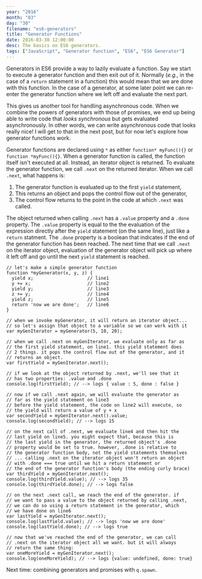 ```yaml
---
year: "2016"
month: "03"
day: "30"
filename: "es6-generators"
title: "Generator Functions"
date: 2016-03-30 12:00:00
desc: The basics on ES6 generators.
tags: ["JavaScript", "Generator function", "ES6", "ES6 Generator"]
---
```


Generators in ES6 provide a way to lazily evaluate a function. Say we start to execute a generator function and then exit out of it. Normally (*e.g.*, in the case of a `return` statement in a function) this would mean that we are done with this function. In the case of a generator, at some later point we can re-enter the generator function where we left off and evaluate the next part.

This gives us another tool for handling asynchronous code. When we combine the powers of generators with those of promises, we end up being able to write code that *looks synchronous* but gets evaluated asynchronously. In other words, we can write asynchronous code that looks really nice! I will get to that in the next post, but for now let's explore how generator functions work.

Generator functions are declared using `*` as either `function* myFunc(){}` or `function *myFunc(){}`. When a generator function is called, the function itself isn't executed at all. Instead, an iterator object is returned. To evaluate the generator function, we call `.next` on the returned iterator. When we call `.next`, what happens is:
1. The generator function is evaluated up to the first `yield` statement, 
2. This returns an object and pops the control flow out of the generator,
3. The control flow returns to the point in the code at which `.next` was called. 

The object returned when calling `.next` has a `.value` property and a `.done` property. The `.value` property is equal to the the evaluation of the expression directly after the `yield` statement (on the same line), just like a `return` statment. The `.done` property is a boolean that indicates if the end of the generator function has been reached. The next time that we call `.next` on the iterator object, evaluation of the generator object will pick up where it left off and go until the next `yield` statement is reached.


```
// let's make a simple generator function
function *myGenerator(x, y, z) {
  yield x;                    // line1
  y += x;                     // line2
  yield y;                    // line3
  z += y;                     // line4
  yield z;                    // line5
  return 'now we are done';   // line6
}

// when we invoke myGenerator, it will return an iterator object...
// so let's assign that object to a variable so we can work with it
var myGenIterator = myGenerator(5, 10, 20);

// when we call .next on myGenIterator, we evaluate only as far as
// the first yield statement, on line1. this yield statement does
// 2 things. it pops the control flow out of the generator, and it
// returns an object.
var firstYield = myGenIterator.next();

// if we look at the object returned by .next, we'll see that it
// has two properties: .value and .done
console.log(firstYield); // --> logs { value : 5, done : false }

// now if we call .next again, we will evaluate the generator as 
// far as the yield statement on line3
// before the yield statement, the code on line2 will execute, so 
// the yield will return a value of y + x
var secondYield = myGenIterator.next().value;
console.log(secondYield); // --> logs 15

// on the next call of .next, we evaluate line4 and then hit the
// last yield on line5. you might expect that, because this is 
// the last yield in the generator, the returned object's .done
// property would be set to true. however, .done is relative to 
// the generator function body, not the yield statements themselves
// ... calling .next on the iterator object won't return an object
// with .done === true until we hit a return statement or 
// the end of the generator function's body (the ending curly brace)
var thirdYield = myGenIterator.next();
console.log(thirdYield.value); // --> logs 35
console.log(thirdYield.done); // --> logs false

// on the next .next call, we reach the end of the generator. if
// we want to pass a value to the object returned by calling .next,
// we can do so using a return statement in the generator, which
// we have done on line6
var lastYield = myGenIterator.next();
console.log(lastYield.value); // --> logs 'now we are done'
console.log(lastYield.done); // --> logs true

// now that we've reached the end of the generator, we can call
// .next on the iterator object all we want. but it will always
// return the same thing:
var oneMoreYield = myGenIterator.next();
console.log(oneMoreYield); // --> logs {value: undefined, done: true}
```

Next time: combining generators and promises with `q.spawn`.
